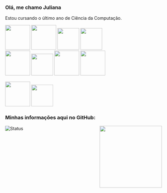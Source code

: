 ### Olá, me chamo Juliana

Estou cursando o último ano de Ciência da Computação.

<div>
<img src="https://cdn.jsdelivr.net/gh/devicons/devicon/icons/vuejs/vuejs-original-wordmark.svg" width="80px" />
<img src="https://cdn.jsdelivr.net/gh/devicons/devicon/icons/html5/html5-original-wordmark.svg" width="80px"/>
<img src="https://cdn.jsdelivr.net/gh/devicons/devicon/icons/css3/css3-original.svg" width="70px" />
<img src="https://cdn.jsdelivr.net/gh/devicons/devicon/icons/javascript/javascript-plain.svg" width="70px"/>
  
<br>

<div>
<img src="https://cdn.jsdelivr.net/gh/devicons/devicon/icons/java/java-original-wordmark.svg" width="80px"/>
<img src="https://cdn.jsdelivr.net/gh/devicons/devicon/icons/spring/spring-original.svg" width="70px"/>
<img src="https://cdn.jsdelivr.net/gh/devicons/devicon/icons/mysql/mysql-original-wordmark.svg" width="80px" />
<img src="https://cdn.jsdelivr.net/gh/devicons/devicon/icons/postgresql/postgresql-original-wordmark.svg" width="80px" />
</div>

<br>

<div>  
  <img src="https://cdn.jsdelivr.net/gh/devicons/devicon/icons/linux/linux-original.svg" width="80px"/>
  <img src="https://cdn.jsdelivr.net/gh/devicons/devicon/icons/windows8/windows8-original.svg"  width="70px"/>
</div>

 </div>


### Minhas informações aqui no GitHub:

<div style="display: inline_block">
  <img align="right" src="https://cdn.discordapp.com/attachments/891815445617844224/952731518642581544/anime.jpeg" width="200px">
 </div>
 
 ![Status](https://github-readme-stats.vercel.app/api?username=JulianaPires28&show_icons&theme=dracula)
